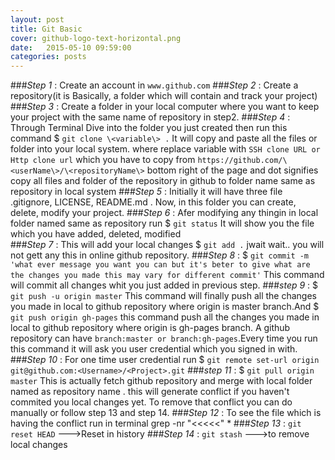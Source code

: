 ```yaml
---
layout: post
title: Git Basic
cover: github-logo-text-horizontal.png
date:   2015-05-10 09:59:00
categories: posts
---
```



###*Step 1* : 
Create an account in `www.github.com`
###*Step 2* : 
Create a repository(it is Basically, a folder which will contain and track your project)
###*Step 3* : 
Create a folder in your local computer where you want to keep your project with the same name of repository in step2.
###*Step 4* :  
Through Terminal Dive into the folder you just created then run this command $ `git clone \<variable\> .`
It will copy and paste all the files or folder into your local system. where replace variable with `SSH clone URL or Http clone url` which you have to copy from `https://github.com/\<userName\>/\<repositoryName\>` bottom right of the page and dot signifies copy all files and folder of the repository in github to folder name same as repository in local system
###*Step 5* : 
Initially it will have three file .gitignore, LICENSE, README.md . Now, in this folder you can create, delete, modify your project.
###*Step 6* : 
Afer modifying any thingin in local folder named same as repository run $ `git status` It will show you the file which you have added, deleted, modified  
###*Step 7* : 
This will add your local changes $ `git add .` jwait wait.. you will not gett any this in online github repository.
###*Step 8* : 
$ `git commit -m 'what ever message you want you can but it's beter to give what are the changes you made this may vary for different commit'` This command will commit all changes whit you just added in previous step.
###*step 9* : 
$ `git push -u origin master` This command will finally push all the changes you made in local to github repository where origin is master branch.And $ `git push origin gh-pages` this command push all the changes you made in local to github repository where origin is gh-pages branch. A github repository can have `branch:master or branch:gh-pages`.Every time you run this command it will ask you user credential which you signed in with.
###*Step 10* : 
For one time user credential run $ `git remote set-url origin git@github.com:<Username>/<Project>.git` 
###*step 11* : 
$ `git pull origin master` This is actually fetch github repository and merge with local folder named as repository name . this will generate conflict if you haven't commited you local changes yet. To remove that conflict you can do manually or follow step 13 and step 14.
###*Step 12* : 
To see the file which is having the conflict run in terminal grep -nr "<<<<<" *
###*Step 13* : 
`git reset HEAD` --->Reset in history 
###*Step 14* : 
`git stash` --->to remove local changes